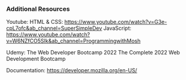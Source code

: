 ### Additional Resources

Youtube:
HTML & CSS: https://www.youtube.com/watch?v=G3e-cpL7ofc&ab_channel=SuperSimpleDev
JavaScript: https://www.youtube.com/watch?v=W6NZfCO5SIk&ab_channel=ProgrammingwithMosh

Udemy:
The Web Developer Bootcamp 2022 
The Complete 2022 Web Development Bootcamp

Documentation: 
https://developer.mozilla.org/en-US/
